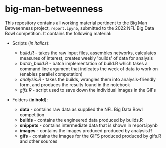 # big-man-betweenness
This repository contains all working material pertinent to the Big Man Betweenness project, `report.ipynb`, submitted to the 2022 NFL Big Data Bowl competition. It contains the following material:

- Scripts (*in italics*):
  	- *build.R* - takes the raw input files, assembles networks, calculates measures of interest, creates weekly 'builds' of data for analysis
  	- *batch_build.R* - batch implementation of build.R which takes a command line argument that indicates the week of data to work on (enables parallel computation)
	- *analysis.R* - takes the builds, wrangles them into analysis-friendly form, and produces the results found in the notebook
 	- *gifs.R* - script used to save down the individual images in the GIFs


- Folders (**in bold**):
	- **data** - contains raw data as supplied the NFL Big Data Bowl competition 
	- **builds** - contains the engineered data produced by builds.R
	- **snippets** - contains intermediate data that is shown in report.ipynb
	- **images** - contains the images produced produced by analysis.R 
	- **gifs** - contains the images for the GIFS produced produced by gifs.R and other sources
